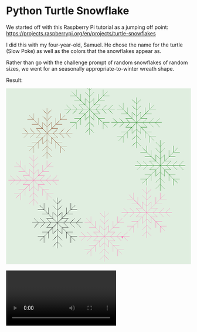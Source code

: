 # Python Turtle Snowflake

We started off with this Raspberry Pi tutorial as a jumping off point: https://projects.raspberrypi.org/en/projects/turtle-snowflakes

I did this with my four-year-old, Samuel. He chose the name for the turtle (Slow Poke) as well as the colors that the snowflakes appear as. 

Rather than go with the challenge prompt of random snowflakes of random sizes, we went for an seasonally appropriate-to-winter wreath shape.

Result:

![The snowflakes](https://raw.githubusercontent.com/djotaku/turtlesnowflake/master/sam_turtle_snowflakes.png)

![video of snowflakes](https://raw.githubusercontent.com/djotaku/turtlesnowflake/master/Sam%20Turtle%20Snowflakes.webm)

